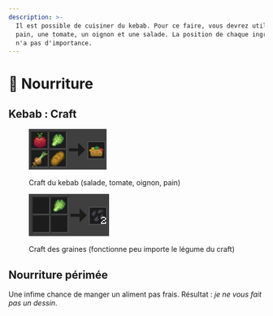 ```yaml
---
description: >-
  Il est possible de cuisiner du kebab. Pour ce faire, vous devrez utiliser un
  pain, une tomate, un oignon et une salade. La position de chaque ingrédient
  n'a pas d'importance.
---
```


# 🥙 Nourriture

## Kebab : Craft

<figure><img src="../.gitbook/assets/image.png" alt=""><figcaption><p>Craft du kebab (salade, tomate, oignon, pain)</p></figcaption></figure>

<figure><img src="../.gitbook/assets/image (1).png" alt=""><figcaption><p>Craft des graines (fonctionne peu importe le légume du craft)</p></figcaption></figure>

## Nourriture périmée

Une infime chance de manger un aliment pas frais. Résultat : _je ne vous fait pas un dessin_.
